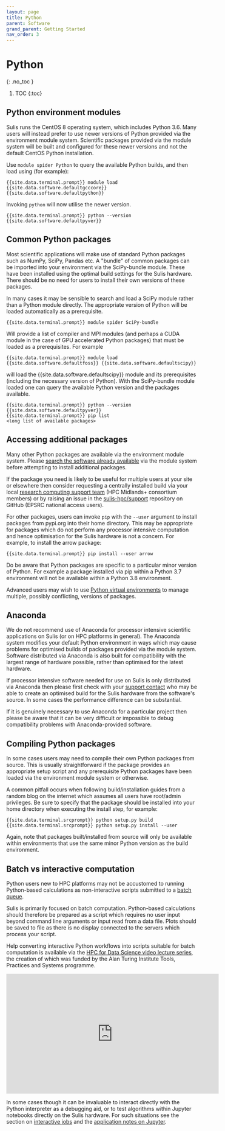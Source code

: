 ```yaml
---
layout: page
title: Python 
parent: Software
grand_parent: Getting Started
nav_order: 3
---
```


# Python 
{: .no_toc }

1. TOC
{:toc}

## Python environment modules

Sulis runs the CentOS 8 operating system, which includes Python 3.6. Many users will instead prefer to use newer versions of Python provided via the environment module system. Scientific packages provided via the module system will be built and configured for these newer versions and not the default CentOS Python installation.

Use `module spider Python` to query the available Python builds, and then load using (for example):

```shell
{{site.data.terminal.prompt}} module load {{site.data.software.defaultgcccore}} {{site.data.software.defaultpython}}
```

Invoking `python` will now utilise the newer version.

```shell
{{site.data.terminal.prompt}} python --version
{{site.data.software.defaultpyver}}
```

## Common Python packages

Most scientific applications will make use of standard Python packages such as NumPy, SciPy, Pandas etc. A "bundle" of common packages can be imported into your environment via the SciPy-bundle module. These have been installed using the optimal build
settings for the Sulis hardware. There should be no need for users to install their own versions of these packages. 

In many cases it may be sensible to search and load a SciPy module rather than a Python module directly. The appropriate version of Python will be loaded automatically as a prerequisite.

```shell
{{site.data.terminal.prompt}} module spider SciPy-bundle
```
Will provide a list of compiler and MPI modules (and perhaps a CUDA module in the case of GPU accelerated Python packages) that must be loaded as a prerequisites. For example
```shell
{{site.data.terminal.prompt}} module load {{site.data.software.defaultfoss}} {{site.data.software.defaultscipy}}
```
will load the {{site.data.software.defaultscipy}} module and its prerequisites (including the necessary version of Python). With the SciPy-bundle module loaded one can query the available Python version and the packages available.
```shell
{{site.data.terminal.prompt}} python --version
{{site.data.software.defaultpyver}}
{{site.data.terminal.prompt}} pip list
<long list of available packages>
```

## Accessing additional packages

Many other Python packages are available via the environment module system. Please [search the software already available](modules/#searching-modules) via the module system before attempting to install additional packages. 

If the package you need is likely to be useful for multiple users at your site or elsewhere then consider requesting a centrally installed build via your local [research computing support team](../../support) (HPC Midlands+ consortium members) or by raising an issue in the [sulis-hpc/support](https://github.com/sulis-hpc/support/issues) repository on GitHub (EPSRC national access users).

For other packages, users can invoke `pip` with the `--user` argument to install packages from pypi.org into their home directory. This may be appropriate for packages which do not perform any processor intensive computation and hence optimisation for the Sulis hardware is not a concern. For example, to install the arrow package:

```shell
{{site.data.terminal.prompt}} pip install --user arrow 
```

Do be aware that Python packages are specific to a particular minor version of Python. For example a package installed via pip within a Python 3.7 environment will not be available within a Python 3.8 environment. 

Advanced users may wish to use [Python virtual environments](https://docs.python.org/3/tutorial/venv.html) to manage multiple, possibly conflicting, versions of packages.  

## Anaconda

We do not recommend use of Anaconda for processor intensive scientific applications on Sulis (or on HPC platforms in general). The Anaconda system modifies your default Python environment in ways which may cause problems for optimised builds of packages provided via the module system. Software distributed via Anaconda is also built for compatibility with the largest range of hardware possible, rather than optimised for the latest hardware.

If processor intensive software needed for use on Sulis is only distributed via Anaconda then please first check with your [support contact](../../suport/) who may be able to create an optimised build for the Sulis hardware from the software's source. In some cases the performance difference can be substantial.

If it is genuinely necessary to use Anaconda for a particular project then please be aware that it can be very difficult or impossible to debug compatibility problems with Anaconda-provided software. 

## Compiling Python packages

In some cases users may need to compile their own Python packages from source. This is usually straightforward if the package provides an appropriate setup script and any prerequisite Python packages have been loaded via the environment module system or otherwise. 

A common pitfall occurs when following build/installation guides from a random blog on the internet which assumes all users have root/admin privileges. Be sure to specify that the package should be installed into your home directory when executing the install step, for example:

```shell
{{site.data.terminal.srcprompt}} python setup.py build
{{site.data.terminal.srcprompt}} python setup.py install --user
```

Again, note that packages built/installed from source will only be available within environments that use the same minor Python version as the build environment.

## Batch vs interactive computation 

Python users new to HPC platforms may not be accustomed to running Python-based calculations as non-interactive scripts submitted to a [batch queue](../batchq/).

Sulis is primarily focused on batch computation. Python-based calculations should therefore be prepared as a script which requires no user input beyond command line arguments or input read from a data file. Plots should be saved to file as there is no display connected to the servers which process your script. 

Help converting interactive Python workflows into scripts suitable for batch computation is available via the [HPC for Data Science video lecture series](https://warwick.ac.uk/hpc4ds), the creation of which was funded by the Alan Turing Institute Tools, Practices and Systems programme. 

<iframe width="560" height="315" src="https://www.youtube.com/embed/videoseries?list=PLHRVUtPOez8xPRtcxXlP3msx7Eo2WZ-Pc" title="YouTube video player" frameborder="0" allow="accelerometer; autoplay; clipboard-write; encrypted-media; gyroscope; picture-in-picture" allowfullscreen></iframe>

In some cases though it can be invaluable to interact directly with the Python interpreter as a debugging aid, or to test algorithms within Jupyter notebooks directly on the Sulis hardware. For such situations see the section on [interactive jobs](../batchq/interactive) and the [application notes on Jupyter](../appnotes/jupyter).

